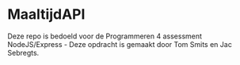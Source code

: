 # MaaltijdAPI
Deze repo is bedoeld voor de Programmeren 4 assessment NodeJS/Express - Deze opdracht is gemaakt door Tom Smits en Jac Sebregts.
